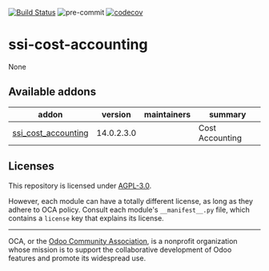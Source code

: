 [![Build Status](https://travis-ci.com/open-synergy/ssi-cost-accounting.svg?branch=14.0)](https://travis-ci.com/open-synergy/ssi-cost-accounting)
![pre-commit](https://github.com/open-synergy/ssi-cost-accounting/actions/workflows/pre-commit.yml/badge.svg)
[![codecov](https://codecov.io/gh/open-synergy/ssi-cost-accounting/branch/14.0/graph/badge.svg)](https://codecov.io/gh/open-synergy/ssi-cost-accounting)

<!-- /!\ do not modify above this line -->

# ssi-cost-accounting

None

<!-- /!\ do not modify below this line -->

<!-- prettier-ignore-start -->

[//]: # (addons)

Available addons
----------------
addon | version | maintainers | summary
--- | --- | --- | ---
[ssi_cost_accounting](ssi_cost_accounting/) | 14.0.2.3.0 |  | Cost Accounting

[//]: # (end addons)

<!-- prettier-ignore-end -->

## Licenses

This repository is licensed under [AGPL-3.0](LICENSE).

However, each module can have a totally different license, as long as they adhere to OCA
policy. Consult each module's `__manifest__.py` file, which contains a `license` key
that explains its license.

----

OCA, or the [Odoo Community Association](http://odoo-community.org/), is a nonprofit
organization whose mission is to support the collaborative development of Odoo features
and promote its widespread use.
